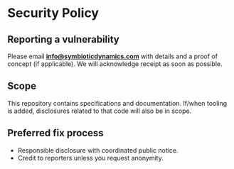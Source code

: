 # Security Policy

## Reporting a vulnerability
Please email **info@symbioticdynamics.com** with details and a proof of concept
(if applicable). We will acknowledge receipt as soon as possible.

## Scope
This repository contains specifications and documentation. If/when tooling is
added, disclosures related to that code will also be in scope.

## Preferred fix process
- Responsible disclosure with coordinated public notice.
- Credit to reporters unless you request anonymity.
